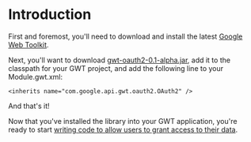 # Introduction #

First and foremost, you'll need to download and install the latest [Google Web Toolkit](http://code.google.com/webtoolkit/).

Next, you'll want to download [gwt-oauth2-0.1-alpha.jar](https://code.google.com/p/gwt-oauth2/downloads/detail?name=gwt-oauth2-0.1-alpha.jar), add it to the classpath for your GWT project, and add the following line to your Module.gwt.xml:

```
<inherits name="com.google.api.gwt.oauth2.OAuth2" />
```

And that's it!

Now that you've installed the library into your GWT application, you're ready to start [writing code to allow users to grant access to their data](GettingStarted.md).